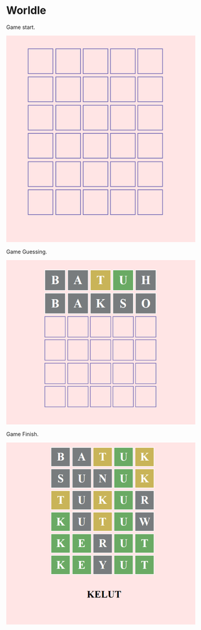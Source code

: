 # Worldle
Game start.

![Start](start.png)

Game Guessing.

![Guess](guess.png)

Game Finish.

![Finish](finish.png)


